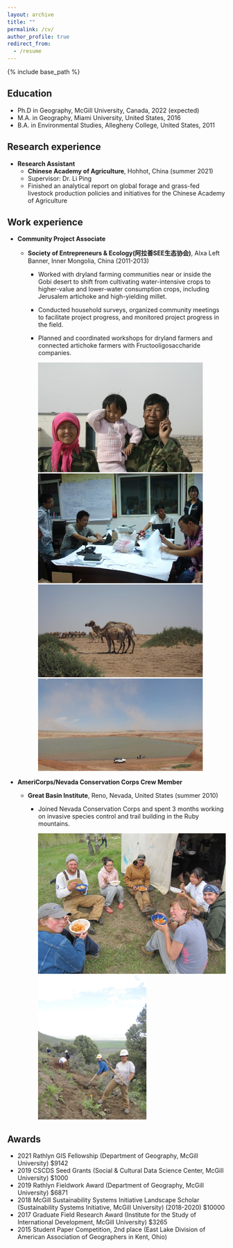 ```yaml
---
layout: archive
title: ""
permalink: /cv/
author_profile: true
redirect_from:
  - /resume
---
```


{% include base_path %}

Education
----
* Ph.D in Geography, McGill University, Canada, 2022 (expected)
* M.A. in Geography, Miami University, United States, 2016
* B.A. in Environmental Studies, Allegheny College, United States, 2011 


Research experience
----
* **Research Assistant** 
  * **Chinese Academy of Agriculture**, Hohhot, China (summer 2021)
  * Supervisor: Dr. Li Ping
  * Finished an analytical report on global forage and grass-fed livestock production policies and initiatives for the Chinese Academy of Agriculture

Work experience 
---- 
* **Community Project Associate**
  * **Society of Entrepreneurs & Ecology(阿拉善SEE生态协会)**, Alxa Left Banner, Inner Mongolia, China (2011-2013)
     * Worked with dryland farming communities near or inside the Gobi desert to shift from cultivating water-intensive crops to higher-value and lower-water consumption crops, including Jerusalem artichoke and high-yielding millet. 
     * Conducted household surveys, organized community meetings to facilitate project progress, and monitored project progress in the field.  
     * Planned and coordinated workshops for dryland farmers and connected artichoke farmers with Fructooligosaccharide companies. 

       <img src="https://raw.githubusercontent.com/lucixlu/lucixlu.github.io/master/images/alxa1.jpeg" alt="Your image title" width="380"/><img src="https://raw.githubusercontent.com/lucixlu/lucixlu.github.io/master/images/alxa4.jpeg" alt="Your image title" width="380"/>  
       <img src="https://raw.githubusercontent.com/lucixlu/lucixlu.github.io/master/images/alxa2.jpeg" alt="Your image title" width="380"/><img src="https://raw.githubusercontent.com/lucixlu/lucixlu.github.io/master/images/alxa3.jpeg" alt="Your image title" width="380"/>

* **AmeriCorps/Nevada Conservation Corps Crew Member**
  * **Great Basin Institute**, Reno, Nevada, United States (summer 2010)
     * Joined Nevada Conservation Corps and spent 3 months working on invasive species control and trail building in the Ruby mountains.                                                          

        <img src="https://raw.githubusercontent.com/lucixlu/lucixlu.github.io/master/images/nevada1.jpeg" alt="Your image title" width="450"/><img src="https://raw.githubusercontent.com/lucixlu/lucixlu.github.io/master/images/nevada2.jpeg" alt="Your image title" width="250"/>
                                                                                                                               
Awards
----
* 2021  Rathlyn GIS Fellowship (Department of Geography, McGill University) $9142
* 2019  CSCDS Seed Grants (Social & Cultural Data Science Center, McGill University) $1000
* 2019  Rathlyn Fieldwork Award (Department of Geography, McGill University) $6871
* 2018  McGill Sustainability Systems Initiative Landscape Scholar (Sustainability Systems Initiative, McGill University) (2018-2020) $10000
* 2017  Graduate Field Research Award (Institute for the Study of International Development, McGill University) $3265
* 2015  Student Paper Competition, 2nd place (East Lake Division of American Association of Geographers in Kent, Ohio) 
